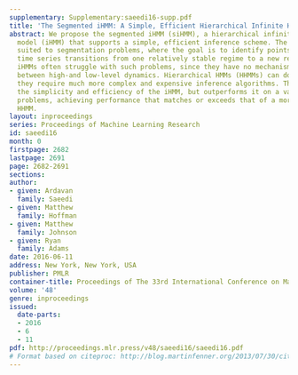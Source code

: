 ```yaml
---
supplementary: Supplementary:saeedi16-supp.pdf
title: 'The Segmented iHMM: A Simple, Efficient Hierarchical Infinite HMM'
abstract: We propose the segmented iHMM (siHMM), a hierarchical infinite hidden Markov
  model (iHMM) that supports a simple, efficient inference scheme. The siHMM is well
  suited to segmentation problems, where the goal is to identify points at which a
  time series transitions from one relatively stable regime to a new regime. Conventional
  iHMMs often struggle with such problems, since they have no mechanism for distinguishing
  between high-and low-level dynamics. Hierarchical HMMs (HHMMs) can do better, but
  they require much more complex and expensive inference algorithms. The siHMM retains
  the simplicity and efficiency of the iHMM, but outperforms it on a variety of segmentation
  problems, achieving performance that matches or exceeds that of a more complicated
  HHMM.
layout: inproceedings
series: Proceedings of Machine Learning Research
id: saeedi16
month: 0
firstpage: 2682
lastpage: 2691
page: 2682-2691
sections: 
author:
- given: Ardavan
  family: Saeedi
- given: Matthew
  family: Hoffman
- given: Matthew
  family: Johnson
- given: Ryan
  family: Adams
date: 2016-06-11
address: New York, New York, USA
publisher: PMLR
container-title: Proceedings of The 33rd International Conference on Machine Learning
volume: '48'
genre: inproceedings
issued:
  date-parts:
  - 2016
  - 6
  - 11
pdf: http://proceedings.mlr.press/v48/saeedi16/saeedi16.pdf
# Format based on citeproc: http://blog.martinfenner.org/2013/07/30/citeproc-yaml-for-bibliographies/
---
```

